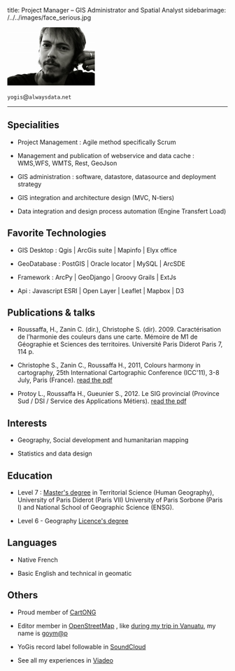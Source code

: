 title: Project Manager – GIS Administrator and Spatial Analyst
sidebarimage: /../../images/face_serious.jpg

![Alt Text]({face_serious}/../../images/face_serious.jpg)

`yogis`@`alwaysdata`.`net`

----------


Specialities
------------

* Project Management : Agile method specifically Scrum 

* Management and publication of webservice and data cache : WMS,WFS, WMTS, Rest, GeoJson

* GIS administration : software, datastore, datasource and deployment strategy

* GIS integration and architecture design (MVC, N-tiers)

* Data integration and design process automation (Engine Transfert Load)


Favorite Technologies
---------------------


* GIS Desktop : Qgis | ArcGis suite | Mapinfo | Elyx office

* GeoDatabase : PostGIS | Oracle locator | MySQL | ArcSDE

* Framework : ArcPy | GeoDjango | Groovy Grails | ExtJs

* Api : Javascript ESRI | Open Layer | Leaflet | Mapbox | D3


Publications & talks
--------------------

* Roussaffa, H., Zanin C. (dir.), Christophe S. (dir). 2009. Caractérisation de l’harmonie des couleurs dans une carte. Mémoire de M1 de Géographie et Sciences des territoires. Université Paris Diderot Paris 7, 114 p.

* Christophe S., Zanin C., Roussaffa H., 2011, Colours harmony in cartography, 25th International Cartographic Conference (ICC'11), 3-8 July, Paris (France). [read the pdf](http://icaci.org/files/documents/ICC_proceedings/ICC2011/Oral%20Presentations%20PDF/B1-Graphical%20Semiology,%20visual%20variables/CO-084.pdf)

* Protoy L., Roussaffa H., Gueunier S., 2012.  Le SIG provincial (Province Sud / DSI / Service des Applications Métiers). [read the pdf](ftp://ftp.gouv.nc/sig/PUBLIC/matinee/5_SIGprovinceSud_LeaProtoy_HugoRoussaffa_SebastienGueunier.pdf)


Interests
----------

* Geography, Social development and humanitarian mapping

* Statistics and data design

Education
---------

* Level 7 : [Master's degree](http://en.wikipedia.org/wiki/Master%27s_degree#Comparable_European_degrees) in Territorial Science (Human Geography), University of Paris Diderot (Paris VII) University of Paris Sorbone (Paris I) and National School of Geographic Science (ENSG).

* Level 6 - Geography [Licence's degree](http://en.wikipedia.org/wiki/Bachelor%27s_degree#France)


Languages
---------

* Native French

* Basic English and technical in geomatic

Others
------

* Proud member of [CartONG](http://www.cartong.org) 

* Editor member in [OpenStreetMap](http://openstreetmap.org) , like [during  my trip in Vanuatu](https://www.openstreetmap.org/user/goym@p/history#map=7/-18.698/168.673), my name is [goym@p](https://www.openstreetmap.org/user/goym@p)

* YoGis record label followable in [SoundCloud](https://soundcloud.com/yogis-record) 

* See all my experiences in [Viadeo](http://fr.viadeo.com/fr/profile/hugo.roussaffa) 